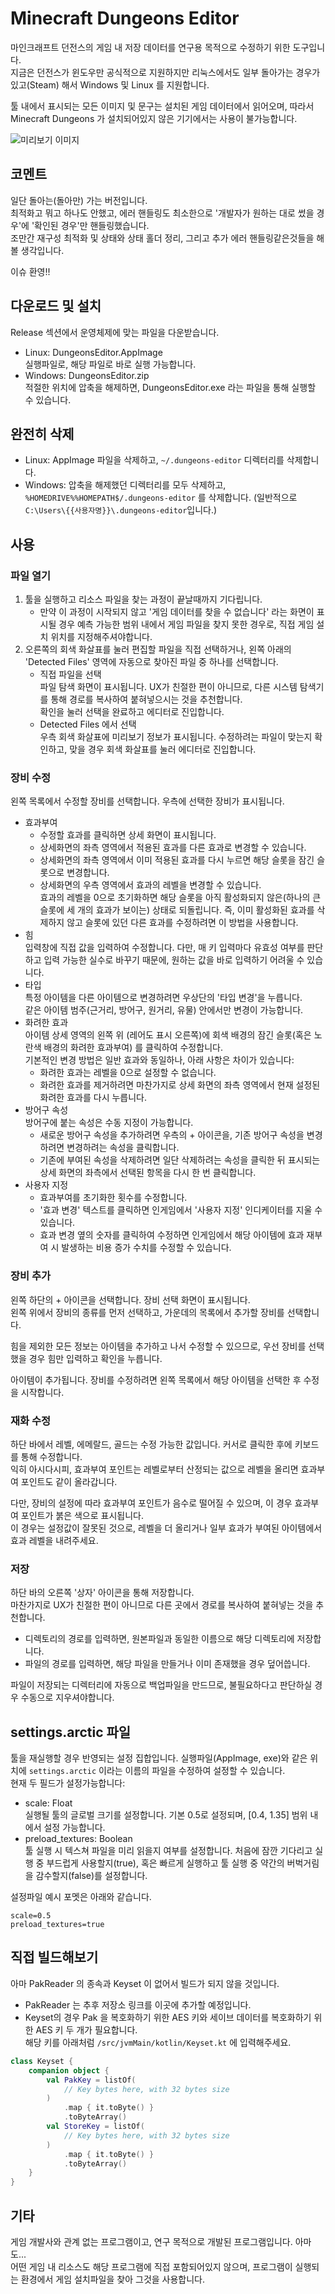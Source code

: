 # Minecraft Dungeons Editor

마인크래프트 던전스의 게임 내 저장 데이터를 연구용 목적으로 수정하기 위한 도구입니다.  
지금은 던전스가 윈도우만 공식적으로 지원하지만 리눅스에서도 일부 돌아가는 경우가 있고(Steam) 해서 Windows 및 Linux 를 지원합니다.

툴 내에서 표시되는 모든 이미지 및 문구는 설치된 게임 데이터에서 읽어오며, 따라서 Minecraft Dungeons 가 설치되어있지 않은 기기에서는 사용이 불가능합니다.   

![미리보기 이미지](./preview.png)

## 코멘트
일단 돌아는(돌아만) 가는 버전입니다.  
최적화고 뭐고 하나도 안했고, 에러 핸들링도 최소한으로 '개발자가 원하는 대로 썼을 경우'에 '확인된 경우'만 핸들링했습니다.  
조만간 재구성 최적화 및 상태와 상태 홀더 정리, 그리고 추가 에러 핸들링같은것들을 해볼 생각입니다.  

이슈 환영!!

## 다운로드 및 설치
Release 섹션에서 운영체제에 맞는 파일을 다운받습니다.
- Linux: DungeonsEditor.AppImage  
  실행파일로, 해당 파일로 바로 실행 가능합니다.
- Windows: DungeonsEditor.zip  
  적절한 위치에 압축을 해제하면, DungeonsEditor.exe 라는 파일을 통해 실행할 수 있습니다.

## 완전히 삭제
- Linux: AppImage 파일을 삭제하고, `~/.dungeons-editor` 디렉터리를 삭제합니다.
- Windows: 압축을 해제했던 디렉터리를 모두 삭제하고, `%HOMEDRIVE%%HOMEPATH$/.dungeons-editor` 를 삭제합니다. (일반적으로 `C:\Users\{{사용자명}}\.dungeons-editor`입니다.)

## 사용
### 파일 열기
1. 툴을 실행하고 리소스 파일을 찾는 과정이 끝날때까지 기다립니다.
    - 만약 이 과정이 시작되지 않고 '게임 데이터를 찾을 수 없습니다' 라는 화면이 표시될 경우 예측 가능한 범위 내에서 게임 파일을 찾지 못한 경우로, 직접 게임 설치 위치를 지정해주셔야합니다.
2. 오른쪽의 회색 화살표를 눌러 편집할 파일을 직접 선택하거나, 왼쪽 아래의 'Detected Files' 영역에 자동으로 찾아진 파일 중 하나를 선택합니다.
    - 직접 파일을 선택  
      파일 탐색 화면이 표시됩니다. UX가 친절한 편이 아니므로, 다른 시스템 탐색기를 통해 경로를 복사하여 붙혀넣으시는 것을 추천합니다.  
      확인을 눌러 선택을 완료하고 에디터로 진입합니다.
    - Detected Files 에서 선택  
      우측 회색 화살표에 미리보기 정보가 표시됩니다. 수정하려는 파일이 맞는지 확인하고, 맞을 경우 회색 화살표를 눌러 에디터로 진입합니다.

### 장비 수정
왼쪽 목록에서 수정할 장비를 선택합니다. 우측에 선택한 장비가 표시됩니다.
- 효과부여
   - 수정할 효과를 클릭하면 상세 화면이 표시됩니다.
   - 상세화면의 좌측 영역에서 적용된 효과를 다른 효과로 변경할 수 있습니다.
   - 상세화면의 좌측 영역에서 이미 적용된 효과를 다시 누르면 해당 슬롯을 잠긴 슬롯으로 변경합니다.
   - 상세화면의 우측 영역에서 효과의 레벨을 변경할 수 있습니다.  
     효과의 레벨을 0으로 초기화하면 해당 슬롯을 아직 활성화되지 않은(하나의 큰 슬롯에 세 개의 효과가 보이는) 상태로 되돌립니다. 즉, 이미 활성화된 효과를 삭제하지 않고 슬롯에 있던 다른 효과를 수정하려면 이 방법을 사용합니다.
- 힘  
  입력창에 직접 값을 입력하여 수정합니다.
  다만, 매 키 입력마다 유효성 여부를 판단하고 입력 가능한 실수로 바꾸기 때문에, 원하는 값을 바로 입력하기 어려울 수 있습니다.
- 타입  
  특정 아이템을 다른 아이템으로 변경하려면 우상단의 '타입 변경'을 누릅니다.  
  같은 아이템 범주(근거리, 방어구, 원거리, 유물) 안에서만 변경이 가능합니다.
- 화려한 효과  
  아이템 상세 영역의 왼쪽 위 (레어도 표시 오른쪽)에 회색 배경의 잠긴 슬롯(혹은 노란색 배경의 화려한 효과부여) 를 클릭하여 수정합니다.  
  기본적인 변경 방법은 일반 효과와 동일하나, 아래 사항은 차이가 있습니다:
   - 화려한 효과는 레벨을 0으로 설정할 수 없습니다. 
   - 화려한 효과를 제거하려면 마찬가지로 상세 화면의 좌측 영역에서 현재 설정된 화려한 효과를 다시 누릅니다.
- 방어구 속성  
  방어구에 붙는 속성은 수동 지정이 가능합니다.
  - 새로운 방어구 속성을 추가하려면 우측의 + 아이콘을, 기존 방어구 속성을 변경하려면 변경하려는 속성을 클릭합니다.
  - 기존에 부여된 속성을 삭제하려면 일단 삭제하려는 속성을 클릭한 뒤 표시되는 상세 화면의 좌측에서 선택된 항목을 다시 한 번 클릭합니다. 
- 사용자 지정
  - 효과부여를 초기화한 횟수를 수정합니다.
  - '효과 변경' 텍스트를 클릭하면 인게임에서 '사용자 지정' 인디케이터를 지울 수 있습니다.
  - 효과 변경 옆의 숫자를 클릭하여 수정하면 인게임에서 해당 아이템에 효과 재부여 시 발생하는 비용 증가 수치를 수정할 수 있습니다.

### 장비 추가
왼쪽 하단의 + 아이콘을 선택합니다. 장비 선택 화면이 표시됩니다.  
왼쪽 위에서 장비의 종류를 먼저 선택하고, 가운데의 목록에서 추가할 장비를 선택합니다.  

힘을 제외한 모든 정보는 아이템을 추가하고 나서 수정할 수 있으므로, 우선 장비를 선택했을 경우 힘만 입력하고 확인을 누릅니다.  

아이템이 추가됩니다. 장비를 수정하려면 왼쪽 목록에서 해당 아이템을 선택한 후 수정을 시작합니다.

### 재화 수정
하단 바에서 레벨, 에메랄드, 골드는 수정 가능한 값입니다. 커서로 클릭한 후에 키보드를 통해 수정합니다.  
익히 아시다시피, 효과부여 포인트는 레벨로부터 산정되는 값으로 레벨을 올리면 효과부여 포인트도 같이 올라갑니다.  

다만, 장비의 설정에 따라 효과부여 포인트가 음수로 떨어질 수 있으며, 이 경우 효과부여 포인트가 붉은 색으로 표시됩니다.  
이 경우는 설정값이 잘못된 것으로, 레벨을 더 올리거나 일부 효과가 부여된 아이템에서 효과 레벨을 내려주세요.

### 저장
하단 바의 오른쪽 '상자' 아이콘을 통해 저장합니다.  
마찬가지로 UX가 친절한 편이 아니므로 다른 곳에서 경로를 복사하여 붙혀넣는 것을 추천합니다.  

- 디렉토리의 경로를 입력하면, 원본파일과 동일한 이름으로 해당 디렉토리에 저장합니다.
- 파일의 경로를 입력하면, 해당 파일을 만들거나 이미 존재했을 경우 덮어씁니다.

파일이 저장되는 디렉터리에 자동으로 백업파일을 만드므로, 불필요하다고 판단하실 경우 수동으로 지우셔야합니다.

## settings.arctic 파일
툴을 재실행할 경우 반영되는 설정 집합입니다. 실행파일(AppImage, exe)와 같은 위치에 `settings.arctic` 이라는 이름의 파일을 수정하여 설정할 수 있습니다.  
현재 두 필드가 설정가능합니다:
- scale: Float  
  실행될 툴의 글로벌 크기를 설정합니다. 기본 0.5로 설정되며, [0.4, 1.35] 범위 내에서 설정 가능합니다.
- preload_textures: Boolean  
  툴 실행 시 텍스쳐 파일을 미리 읽을지 여부를 설정합니다. 처음에 잠깐 기다리고 실행 중 부드럽게 사용할지(true), 혹은 빠르게 실행하고 툴 실행 중 약간의 버벅거림을 감수할지(false)를 설정합니다.

설정파일 예시 포멧은 아래와 같습니다.
```
scale=0.5
preload_textures=true
```

## 직접 빌드해보기
아마 PakReader 의 종속과 Keyset 이 없어서 빌드가 되지 않을 것입니다.  
- PakReader 는 추후 저장소 링크를 이곳에 추가할 예정입니다.
- Keyset의 경우 Pak 을 복호화하기 위한 AES 키와 세이브 데이터를 복호화하기 위한 AES 키 두 개가 필요합니다.  
  해당 키를 아래처럼 `/src/jvmMain/kotlin/Keyset.kt` 에 입력해주세요.

```kotlin
class Keyset {
    companion object {
        val PakKey = listOf(
            // Key bytes here, with 32 bytes size
        )
            .map { it.toByte() }
            .toByteArray()
        val StoreKey = listOf(
            // Key bytes here, with 32 bytes size
        )
            .map { it.toByte() }
            .toByteArray()
    }
}
```

## 기타
게임 개발사와 관계 없는 프로그램이고, 연구 목적으로 개발된 프로그램입니다. 아마도...  
어떤 게임 내 리소스도 해당 프로그램에 직접 포함되어있지 않으며, 프로그램이 실행되는 환경에서 게임 설치파일을 찾아 그것을 사용합니다.   
